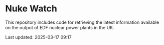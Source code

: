 # Nuke Watch

This repository includes code for retrieving the latest information available on the output of EDF nuclear power plants in the UK.

Last updated: 2025-03-17 09:17